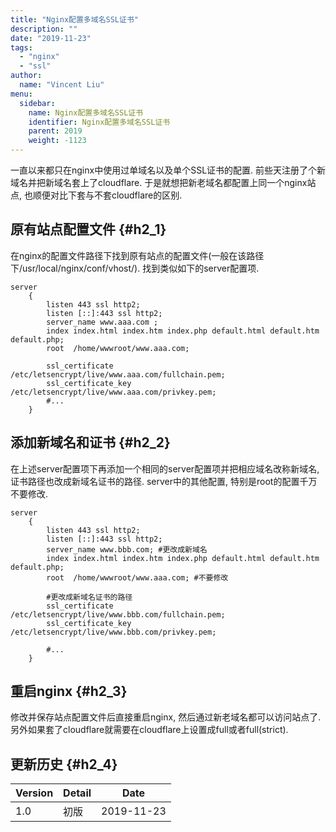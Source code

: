 ```yaml
---
title: "Nginx配置多域名SSL证书"
description: ""
date: "2019-11-23"
tags:
  - "nginx"
  - "ssl"
author:
  name: "Vincent Liu"
menu:
  sidebar:
    name: Nginx配置多域名SSL证书
    identifier: Nginx配置多域名SSL证书
    parent: 2019
    weight: -1123
---
```


一直以来都只在nginx中使用过单域名以及单个SSL证书的配置. 前些天注册了个新域名并把新域名套上了cloudflare. 于是就想把新老域名都配置上同一个nginx站点, 也顺便对比下套与不套cloudflare的区别.
<!--more-->

## 原有站点配置文件 {#h2_1}
在nginx的配置文件路径下找到原有站点的配置文件(一般在该路径下/usr/local/nginx/conf/vhost/). 找到类似如下的server配置项.

```nginx
server
    {
        listen 443 ssl http2;
        listen [::]:443 ssl http2;
        server_name www.aaa.com ;
        index index.html index.htm index.php default.html default.htm default.php;
        root  /home/wwwroot/www.aaa.com;

        ssl_certificate /etc/letsencrypt/live/www.aaa.com/fullchain.pem;
        ssl_certificate_key /etc/letsencrypt/live/www.aaa.com/privkey.pem;
        #...
    }
```

## 添加新域名和证书 {#h2_2}
在上述server配置项下再添加一个相同的server配置项并把相应域名改称新域名, 证书路径也改成新域名证书的路径. server中的其他配置, 特别是root的配置千万不要修改.

```nginx
server
    {
        listen 443 ssl http2;
        listen [::]:443 ssl http2;
        server_name www.bbb.com; #更改成新域名
        index index.html index.htm index.php default.html default.htm default.php;
        root  /home/wwwroot/www.aaa.com; #不要修改

        #更改成新域名证书的路径
        ssl_certificate /etc/letsencrypt/live/www.bbb.com/fullchain.pem;
        ssl_certificate_key /etc/letsencrypt/live/www.bbb.com/privkey.pem;
        
        #...
    }
```

## 重启nginx {#h2_3}
修改并保存站点配置文件后直接重启nginx, 然后通过新老域名都可以访问站点了. 另外如果套了cloudflare就需要在cloudflare上设置成full或者full(strict).

## 更新历史 {#h2_4}

| Version | Detail | Date |
| ---- | ---- | ---- |
| 1.0 | 初版 | 2019-11-23 |